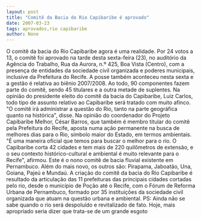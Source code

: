 ```yaml
---
layout: post
title: "Comitê da Bacia do Rio Capibaribe é aprovado"
date: 2007-03-23
tags: aprovados,rio capibaribe
author: None
---
```

O comitê da bacia do Rio Capibaribe agora é uma realidade. 
Por 24 votos a 13, o comitê foi aprovado na tarde desta sexta-feira (23), no auditório da Agência do Trabalho, Rua da Aurora, n.º 425, Boa Vista (Centro), com a presença de entidades da sociedade civil organizada e poderes municipais, inclusive da Prefeitura do Recife.
A posse também aconteceu nesta sexta e a gestão é relativa ao biênio 2007/2008. 
Ao todo, 90 componentes fazem parte do comitê, sendo 45 titulares e a outra metade de suplentes. 
Na opinião do presidente eleito do comitê da bacia do Capibaribe, Luiz Carlos, todo tipo de assunto relativo ao Capibaribe será tratado com muito afinco. 
\"O comitê irá administrar a questão do Rio, tanto na parte geográfica quanto na histórica\", disse. Na opinião do coordenador do Projeto Capibaribe Melhor, César Barros, que também é membro titular do comitê pela Prefeitura do Recife, aposta numa ação permanente na busca de melhores dias para o Rio, símbolo maior do Estado, em termos ambientais. 
\"É uma maneira oficial que temos para buscar o melhor para o rio. O Capibaribe corta 42 cidades e tem mais de 220 quilômetros de extensão, e o seu contexto histórico-cultural e ambiental é muito relevante para o Recife\", afirmou.
Este é o nono comitê de bacia fluvial existente em Pernambuco. Além do mais novo, os outros são: Pirapama, Jaboatão, Una, Goiana, Pajeú e Mundaú. A criação do comitê da bacia do Rio Capibaribe é resultado da articulação das 11 prefeituras das principais cidades cortadas pelo rio, desde o município de Poção até o Recife, com o Fórum de Reforma Urbana de Pernambuco, formado por 35 instituições da sociedade civil organizada que atuam na questão urbana e ambiental.
PS: Ainda não se sabe quando o rio será despoluído e revitalizado de fato. Hoje, mais apropriado seria dizer que trata-se de um grande esgoto 